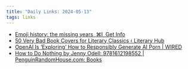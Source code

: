 ```yaml
---
title: "Daily Links: 2024-05-13"
tags: links
---
```


- [Emoji history: the missing years  ⌘I  Get Info](https://blog.gingerbeardman.com/2024/05/10/emoji-history-the-missing-years/)
- [50 Very Bad Book Covers for Literary Classics ‹ Literary  Hub](https://lithub.com/50-very-bad-book-covers-for-literary-classics/)
- [OpenAI Is ‘Exploring’ How to Responsibly Generate AI Porn | WIRED](https://www.wired.com/story/openai-is-exploring-how-to-responsibly-generate-ai-porn/)
- [How to Do Nothing by Jenny Odell: 9781612198552 | PenguinRandomHouse.com: Books](https://www.penguinrandomhouse.com/books/600671/how-to-do-nothing-by-jenny-odell/)